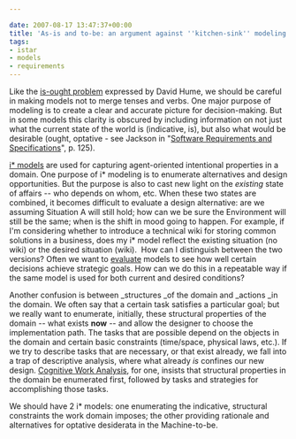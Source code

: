 ```yaml
---

date: 2007-08-17 13:47:37+00:00
title: 'As-is and to-be: an argument against ''kitchen-sink'' modeling'
tags:
- istar
- models
- requirements
---
```


Like the [is-ought problem](http://en.wikipedia.org/wiki/Is-ought_problem) expressed by David Hume, we should be careful in making models not to merge tenses and verbs. One major purpose of modeling is to create a clear and accurate picture for decision-making. But in some models this clarity is obscured by including information on not just what the current state of the world is (indicative, is), but also what would be desirable (ought, optative - see Jackson in "[Software Requirements and Specifications](http://www.amazon.com/Software-Requirements-Specifications-ACM-Press/dp/0201877120)", p. 125).

[i* models](http://www.cs.toronto.edu/km/istar/) are used for capturing agent-oriented intentional properties in a domain. One purpose of i* modeling is to enumerate alternatives and design opportunities. But the purpose is also to cast new light on the _existing_ state of affairs -- who depends on whom, etc. When these two states are combined, it becomes difficult to evaluate a design alternative: are we assuming Situation A will still hold; how can we be sure the Environment will still be the same; when is the shift in mood going to happen. For example, if I'm considering whether to introduce a technical wiki for storing common solutions in a business, does my i* model reflect the existing situation (no wiki) or the desired situation (wiki).  How can I distinguish between the two versions? Often we want to [evaluate](http://www.cs.utoronto.ca/~jenhork/MScThesis/Thesis.pdf) models to see how well certain decisions achieve strategic goals. How can we do this in a repeatable way if the same model is used for both current and desired conditions?

Another confusion is between _structures _of the domain and _actions _in the domain. We often say that a certain task satisfies a particular goal; but we really want to enumerate, initially, these structural properties of the domain -- what exists **now** -- and allow the designer to choose the implementation path. The tasks that are possible depend on the objects in the domain and certain basic constraints (time/space, physical laws, etc.). If we try to describe tasks that are necessary, or that exist already, we fall into a trap of descriptive analysis, where what already _is_ confines our new design. [Cognitive Work Analysis](http://www.me.toronto.edu/labs/cel/research/frameworks/cwa.htm), for one, insists that structural properties in the domain be enumerated first, followed by tasks and strategies for accomplishing those tasks.

We should have 2 i* models: one enumerating the indicative, structural constraints the work domain imposes; the other providing rationale and alternatives for optative desiderata in the Machine-to-be.
